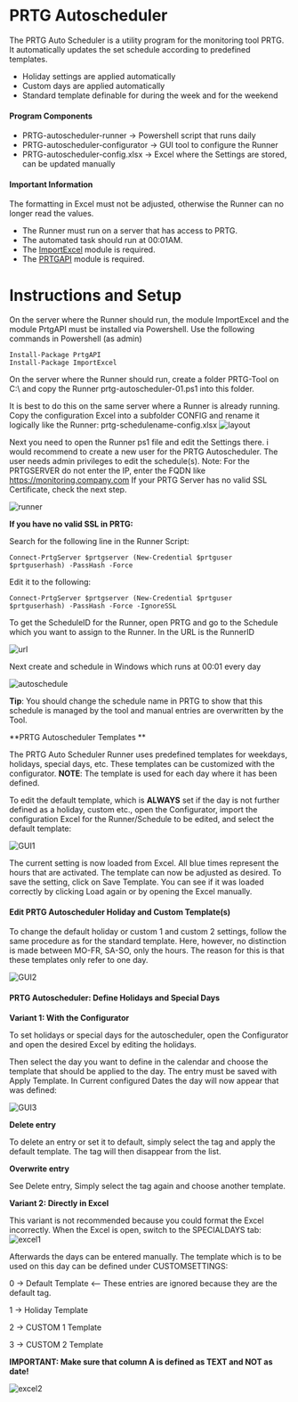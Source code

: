 
# PRTG Autoscheduler

The PRTG Auto Scheduler is a utility program for the monitoring tool PRTG. It automatically updates the set schedule according to predefined templates.

  - Holiday settings are applied automatically
  - Custom days are applied automatically
  - Standard template definable for during the week and for the weekend

#### Program Components

  - PRTG-autoscheduler-runner -> Powershell script that runs daily
  - PRTG-autoscheduler-configurator -> GUI tool to configure the Runner
  - PRTG-autoscheduler-config.xlsx -> Excel where the Settings are stored, can be updated manually


#### Important Information

The formatting in Excel must not be adjusted, otherwise the Runner can no longer read the values.

- The Runner must run on a server that has access to PRTG.
- The automated task should run at 00:01AM.
- The [ImportExcel](https://github.com/dfinke/ImportExcel) module is required.
- The [PRTGAPI](https://github.com/lordmilko/PrtgAPI) module is required.


# Instructions and Setup

On the server where the Runner should run, the module ImportExcel and the module PrtgAPI must be installed via Powershell. Use the following commands in Powershell (as admin)

    Install-Package PrtgAPI
    Install-Package ImportExcel

On the server where the Runner should run, create a folder PRTG-Tool on C:\ and copy the Runner prtg-autoscheduler-01.ps1 into this folder.

It is best to do this on the same server where a Runner is already running. Copy the configuration Excel into a subfolder CONFIG and rename it logically like the Runner: prtg-schedulename-config.xlsx
![layout](https://github.com/mrpowershell/prtg-autoscheduler/raw/master/Images/Layout2.png)

Next you need to open the Runner ps1 file and edit the Settings there. i would recommend to create a new user for the PRTG Autoscheduler. The user needs admin privileges to edit the schedule(s). Note: For the PRTGSERVER do not enter the IP, enter the FQDN like https://monitoring.company.com If your PRTG Server has no valid SSL Certificate, check the next step.

![runner](https://github.com/mrpowershell/prtg-autoscheduler/raw/master/Images/runner_configuration.png)

**If you have no valid SSL in PRTG:**

Search for the following line in the Runner Script:

    Connect-PrtgServer $prtgserver (New-Credential $prtguser $prtguserhash) -PassHash -Force

Edit it to the following:

    Connect-PrtgServer $prtgserver (New-Credential $prtguser $prtguserhash) -PassHash -Force -IgnoreSSL

To get the ScheduleID for the Runner, open PRTG and go to the Schedule which you want to assign to the Runner. In the URL is the RunnerID

![url](https://github.com/mrpowershell/prtg-autoscheduler/raw/master/Images/url_example.png)

Next create and schedule in Windows which runs at 00:01 every day

![autoschedule](https://github.com/mrpowershell/prtg-autoscheduler/raw/master/Images/autoschedule.png)


**Tip**: You should change the schedule name in PRTG to show that this schedule is managed by the tool and manual entries are overwritten by the Tool.

**PRTG Autoscheduler Templates **

The PRTG Auto Scheduler Runner uses predefined templates for weekdays, holidays, special days, etc. These templates can be customized with the configurator. **NOTE**: The template is used for each day where it has been defined.

To edit the default template, which is **ALWAYS** set if the day is not further defined as a holiday, custom etc., open the Configurator, import the configuration Excel for the Runner/Schedule to be edited, and select the default template:

![GUI1](https://github.com/mrpowershell/prtg-autoscheduler/raw/master/Images/GUI_1.png)

The current setting is now loaded from Excel. All blue times represent the hours that are activated. The template can now be adjusted as desired. To save the setting, click on Save Template. You can see if it was loaded correctly by clicking Load again or by opening the Excel manually.

#### Edit PRTG Autoscheduler Holiday and Custom Template(s)

To change the default holiday or custom 1 and custom 2 settings, follow the same procedure as for the standard template. Here, however, no distinction is made between MO-FR, SA-SO, only the hours. The reason for this is that these templates only refer to one day.

![GUI2](https://github.com/mrpowershell/prtg-autoscheduler/raw/master/Images/GUI_2.png)

#### PRTG Autoscheduler: Define Holidays and Special Days

**Variant 1: With the Configurator**

To set holidays or special days for the autoscheduler, open the Configurator and open the desired Excel by editing the holidays.

Then select the day you want to define in the calendar and choose the template that should be applied to the day. The entry must be saved with Apply Template. In Current configured Dates the day will now appear that was defined:

![GUI3](https://github.com/mrpowershell/prtg-autoscheduler/raw/master/Images/GUI_3.png)


**Delete entry**
 
To delete an entry or set it to default, simply select the tag and apply the default template. The tag will then disappear from the list.

**Overwrite entry** 

See Delete entry, Simply select the tag again and choose another template. 

**Variant 2: Directly in Excel**

This variant is not recommended because you could format the Excel incorrectly. When the Excel is open, switch to the SPECIALDAYS tab:
![excel1](https://github.com/mrpowershell/prtg-autoscheduler/raw/master/Images/Excel_1.png)

Afterwards the days can be entered manually. The template which is to be used on this day can be defined under CUSTOMSETTINGS: 

0 -> Default Template <-- These entries are ignored because they are the default tag.

1 -> Holiday Template

2 -> CUSTOM 1 Template

3 -> CUSTOM 2 Template

**IMPORTANT: Make sure that column A is defined as TEXT and NOT as date!**

![excel2](https://github.com/mrpowershell/prtg-autoscheduler/raw/master/Images/Excel_2.png)






